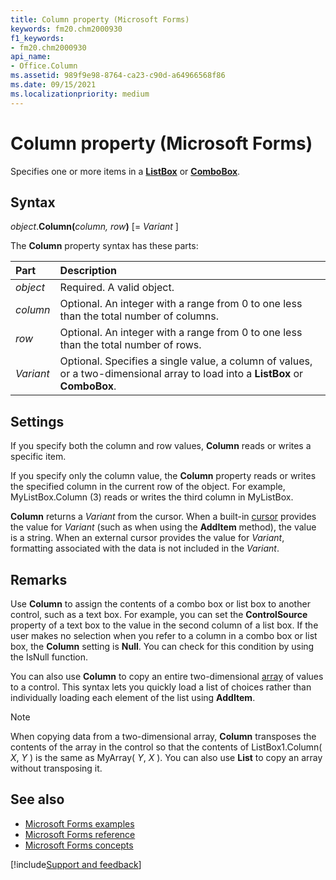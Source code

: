 ```yaml
---
title: Column property (Microsoft Forms)
keywords: fm20.chm2000930
f1_keywords:
- fm20.chm2000930
api_name:
- Office.Column
ms.assetid: 989f9e98-8764-ca23-c90d-a64966568f86
ms.date: 09/15/2021
ms.localizationpriority: medium
---
```



# Column property (Microsoft Forms)

Specifies one or more items in a **[ListBox](listbox-control.md)** or **[ComboBox](combobox-control.md)**.

## Syntax

_object_.**Column(**_column, row_**)** [= _Variant_ ]

The **Column** property syntax has these parts:

|Part|Description|
|:-----|:-----|
| _object_|Required. A valid object.|
| _column_|Optional. An integer with a range from 0 to one less than the total number of columns.|
| _row_|Optional. An integer with a range from 0 to one less than the total number of rows.|
| _Variant_|Optional. Specifies a single value, a column of values, or a two-dimensional array to load into a **ListBox** or **ComboBox**.|

## Settings

If you specify both the column and row values, **Column** reads or writes a specific item.

If you specify only the column value, the **Column** property reads or writes the specified column in the current row of the object. For example, MyListBox.Column (3) reads or writes the third column in MyListBox.

**Column** returns a _Variant_ from the cursor. When a built-in [cursor](../../Glossary/glossary-vba.md#cursor) provides the value for _Variant_ (such as when using the **AddItem** method), the value is a string. When an external cursor provides the value for _Variant_, formatting associated with the data is not included in the _Variant_.

## Remarks

Use **Column** to assign the contents of a combo box or list box to another control, such as a text box. For example, you can set the **ControlSource** property of a text box to the value in the second column of a list box.
If the user makes no selection when you refer to a column in a combo box or list box, the **Column** setting is **Null**. You can check for this condition by using the IsNull function.

You can also use **Column** to copy an entire two-dimensional [array](../../Glossary/vbe-glossary.md#array) of values to a control. This syntax lets you quickly load a list of choices rather than individually loading each element of the list using **AddItem**.

> [!NOTE] 
> When copying data from a two-dimensional array, **Column** transposes the contents of the array in the control so that the contents of ListBox1.Column( _X_, _Y_ ) is the same as MyArray( _Y_, _X_ ). You can also use **List** to copy an array without transposing it.

## See also

- [Microsoft Forms examples](examples-microsoft-forms.md)
- [Microsoft Forms reference](reference-microsoft-forms.md)
- [Microsoft Forms concepts](concepts-microsoft-forms.md)

[!include[Support and feedback](~/includes/feedback-boilerplate.md)]
